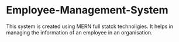 # Employee-Management-System
 This system is created using MERN full statck technoligies.
 It helps in managing the information of an employee in an organisation.

